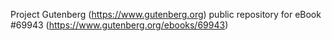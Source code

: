 Project Gutenberg (https://www.gutenberg.org) public repository for
eBook #69943 (https://www.gutenberg.org/ebooks/69943)
